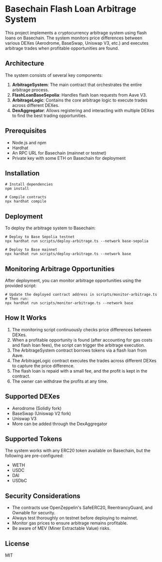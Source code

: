 # Basechain Flash Loan Arbitrage System

This project implements a cryptocurrency arbitrage system using flash loans on Basechain. The system monitors price differences between various DEXes (Aerodrome, BaseSwap, Uniswap V3, etc.) and executes arbitrage trades when profitable opportunities are found.

## Architecture

The system consists of several key components:

1. **ArbitrageSystem**: The main contract that orchestrates the entire arbitrage process.
2. **FlashLoanBaseSepolia**: Handles flash loan requests from Aave V3.
3. **ArbitrageLogic**: Contains the core arbitrage logic to execute trades across different DEXes.
4. **DexAggregator**: Allows registering and interacting with multiple DEXes to find the best trading opportunities.

## Prerequisites

- Node.js and npm
- Hardhat
- An RPC URL for Basechain (mainnet or testnet)
- Private key with some ETH on Basechain for deployment

## Installation

```shell
# Install dependencies
npm install

# Compile contracts
npx hardhat compile
```

## Deployment

To deploy the arbitrage system to Basechain:

```shell
# Deploy to Base Sepolia testnet
npx hardhat run scripts/deploy-arbitrage.ts --network base-sepolia

# Deploy to Base mainnet
npx hardhat run scripts/deploy-arbitrage.ts --network base
```

## Monitoring Arbitrage Opportunities

After deployment, you can monitor arbitrage opportunities using the provided script:

```shell
# Update the deployed contract address in scripts/monitor-arbitrage.ts
# Then run:
npx hardhat run scripts/monitor-arbitrage.ts --network base
```

## How It Works

1. The monitoring script continuously checks price differences between DEXes.
2. When a profitable opportunity is found (after accounting for gas costs and flash loan fees), the script can trigger the arbitrage execution.
3. The ArbitrageSystem contract borrows tokens via a flash loan from Aave.
4. The ArbitrageLogic contract executes the trades across different DEXes to capture the price difference.
5. The flash loan is repaid with a small fee, and the profit is kept in the contract.
6. The owner can withdraw the profits at any time.

## Supported DEXes

- Aerodrome (Solidly fork)
- BaseSwap (Uniswap V2 fork)
- Uniswap V3
- More can be added through the DexAggregator

## Supported Tokens

The system works with any ERC20 token available on Basechain, but the following are pre-configured:

- WETH
- USDC
- DAI
- USDbC

## Security Considerations

- The contracts use OpenZeppelin's SafeERC20, ReentrancyGuard, and Ownable for security.
- Always test thoroughly on testnet before deploying to mainnet.
- Monitor gas prices to ensure arbitrage remains profitable.
- Be aware of MEV (Miner Extractable Value) risks.

## License

MIT
